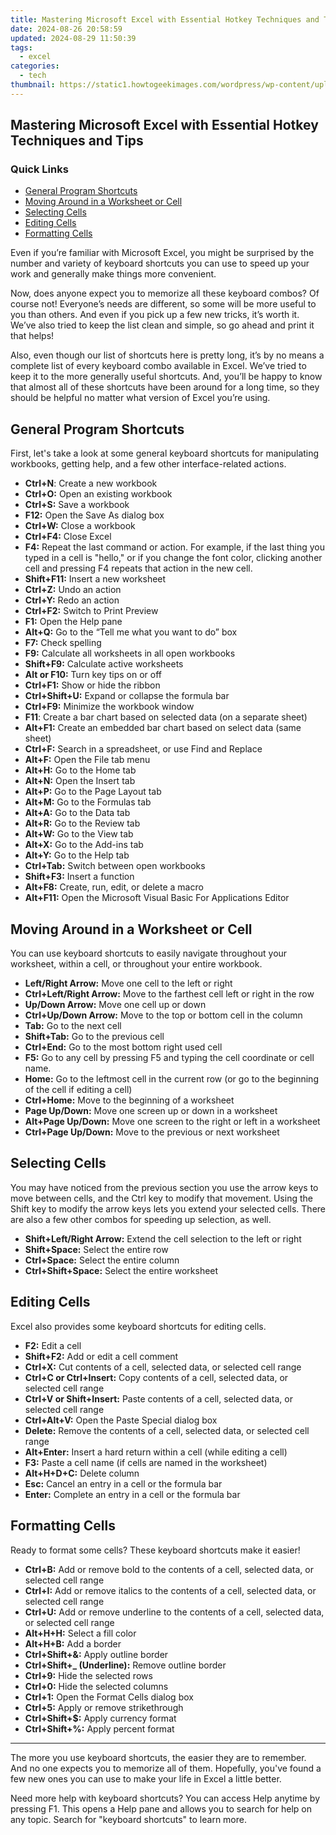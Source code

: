 ```yaml
---
title: Mastering Microsoft Excel with Essential Hotkey Techniques and Tips
date: 2024-08-26 20:58:59
updated: 2024-08-29 11:50:39
tags:
  - excel
categories:
  - tech
thumbnail: https://static1.howtogeekimages.com/wordpress/wp-content/uploads/2018/08/keyboard-with-excel-logo-v2.jpg
---
```


## Mastering Microsoft Excel with Essential Hotkey Techniques and Tips

### Quick Links

* [General Program Shortcuts](https://youtube-web.techidaily.com/024-approved-navigating-youtube-markets-the-quest-for-a-targeted-niche/)
* [Moving Around in a Worksheet or Cell](https://youtube-sure.techidaily.com/ed-in-2024-revolutionize-viewing-with-these-6-ultimate-youtube-shorts-downloader-apps/)
* [Selecting Cells](https://some-tips.techidaily.com/in-2024-superior-frameworks-for-zooid-creation/)
* [Editing Cells](https://facebook-video-share.techidaily.com/in-2024-youtubes-monetary-system-monthly-or-quarterly/)
* [Formatting Cells](https://techno-recovery.techidaily.com/decode-and-conquer-expert-techniques-to-tackle-stop-0x0000007b-blue-screen-dilemma/)

 Even if you’re familiar with Microsoft Excel, you might be surprised by the number and variety of keyboard shortcuts you can use to speed up your work and generally make things more convenient.

 Now, does anyone expect you to memorize all these keyboard combos? Of course not! Everyone’s needs are different, so some will be more useful to you than others. And even if you pick up a few new tricks, it’s worth it. We’ve also tried to keep the list clean and simple, so go ahead and print it that helps!

 Also, even though our list of shortcuts here is pretty long, it’s by no means a complete list of every keyboard combo available in Excel. We’ve tried to keep it to the more generally useful shortcuts. And, you’ll be happy to know that almost all of these shortcuts have been around for a long time, so they should be helpful no matter what version of Excel you’re using.

##  General Program Shortcuts

 First, let's take a look at some general keyboard shortcuts for manipulating workbooks, getting help, and a few other interface-related actions.

* **Ctrl+N**: Create a new workbook
* **Ctrl+O:** Open an existing workbook
* **Ctrl+S:** Save a workbook
* **F12:** Open the Save As dialog box
* **Ctrl+W:** Close a workbook
* **Ctrl+F4:** Close Excel
* **F4:** Repeat the last command or action. For example, if the last thing you typed in a cell is "hello," or if you change the font color, clicking another cell and pressing F4 repeats that action in the new cell.
* **Shift+F11:** Insert a new worksheet
* **Ctrl+Z:** Undo an action
* **Ctrl+Y:** Redo an action
* **Ctrl+F2:** Switch to Print Preview
* **F1:** Open the Help pane
* **Alt+Q:** Go to the “Tell me what you want to do” box
* **F7:** Check spelling
* **F9:** Calculate all worksheets in all open workbooks
* **Shift+F9:** Calculate active worksheets
* **Alt or F10:** Turn key tips on or off
* **Ctrl+F1:** Show or hide the ribbon
* **Ctrl+Shift+U:** Expand or collapse the formula bar
* **Ctrl+F9:** Minimize the workbook window
* **F11**: Create a bar chart based on selected data (on a separate sheet)
* **Alt+F1:** Create an embedded bar chart based on select data (same sheet)
* **Ctrl+F:** Search in a spreadsheet, or use Find and Replace
* **Alt+F:** Open the File tab menu
* **Alt+H:** Go to the Home tab
* **Alt+N:** Open the Insert tab
* **Alt+P:** Go to the Page Layout tab
* **Alt+M:** Go to the Formulas tab
* **Alt+A:** Go to the Data tab
* **Alt+R:** Go to the Review tab
* **Alt+W:** Go to the View tab
* **Alt+X:** Go to the Add-ins tab
* **Alt+Y:** Go to the Help tab
* **Ctrl+Tab:** Switch between open workbooks
* **Shift+F3:** Insert a function
* **Alt+F8:** Create, run, edit, or delete a macro
* **Alt+F11:** Open the Microsoft Visual Basic For Applications Editor

##  Moving Around in a Worksheet or Cell

 You can use keyboard shortcuts to easily navigate throughout your worksheet, within a cell, or throughout your entire workbook.

* **Left/Right Arrow:** Move one cell to the left or right
* **Ctrl+Left/Right Arrow:** Move to the farthest cell left or right in the row
* **Up/Down Arrow:** Move one cell up or down
* **Ctrl+Up/Down Arrow:** Move to the top or bottom cell in the column
* **Tab:** Go to the next cell
* **Shift+Tab:** Go to the previous cell
* **Ctrl+End:** Go to the most bottom right used cell
* **F5:** Go to any cell by pressing F5 and typing the cell coordinate or cell name.
* **Home:** Go to the leftmost cell in the current row (or go to the beginning of the cell if editing a cell)
* **Ctrl+Home:** Move to the beginning of a worksheet
* **Page Up/Down:** Move one screen up or down in a worksheet
* **Alt+Page Up/Down:** Move one screen to the right or left in a worksheet
* **Ctrl+Page Up/Down:** Move to the previous or next worksheet

##  Selecting Cells

 You may have noticed from the previous section you use the arrow keys to move between cells, and the Ctrl key to modify that movement. Using the Shift key to modify the arrow keys lets you extend your selected cells. There are also a few other combos for speeding up selection, as well.

* **Shift+Left/Right Arrow:** Extend the cell selection to the left or right
* **Shift+Space:** Select the entire row
* **Ctrl+Space:** Select the entire column
* **Ctrl+Shift+Space:** Select the entire worksheet

##  Editing Cells

 Excel also provides some keyboard shortcuts for editing cells.

* **F2:** Edit a cell
* **Shift+F2:** Add or edit a cell comment
* **Ctrl+X:** Cut contents of a cell, selected data, or selected cell range
* **Ctrl+C or Ctrl+Insert:** Copy contents of a cell, selected data, or selected cell range
* **Ctrl+V or Shift+Insert:** Paste contents of a cell, selected data, or selected cell range
* **Ctrl+Alt+V:** Open the Paste Special dialog box
* **Delete:** Remove the contents of a cell, selected data, or selected cell range
* **Alt+Enter:** Insert a hard return within a cell (while editing a cell)
* **F3:** Paste a cell name (if cells are named in the worksheet)
* **Alt+H+D+C:** Delete column
* **Esc:** Cancel an entry in a cell or the formula bar
* **Enter:** Complete an entry in a cell or the formula bar

##  Formatting Cells

 Ready to format some cells? These keyboard shortcuts make it easier!

* **Ctrl+B:** Add or remove bold to the contents of a cell, selected data, or selected cell range
* **Ctrl+I:** Add or remove italics to the contents of a cell, selected data, or selected cell range
* **Ctrl+U:** Add or remove underline to the contents of a cell, selected data, or selected cell range
* **Alt+H+H:** Select a fill color
* **Alt+H+B:** Add a border
* **Ctrl+Shift+&:** Apply outline border
* **Ctrl+Shift+\_ (Underline):** Remove outline border
* **Ctrl+9:** Hide the selected rows
* **Ctrl+0:** Hide the selected columns
* **Ctrl+1:** Open the Format Cells dialog box
* **Ctrl+5:** Apply or remove strikethrough
* **Ctrl+Shift+$:** Apply currency format
* **Ctrl+Shift+%:** Apply percent format

---

 The more you use keyboard shortcuts, the easier they are to remember. And no one expects you to memorize all of them. Hopefully, you've found a few new ones you can use to make your life in Excel a little better.

 Need more help with keyboard shortcuts? You can access Help anytime by pressing F1\. This opens a Help pane and allows you to search for help on any topic. Search for "keyboard shortcuts" to learn more.

<ins class="adsbygoogle"
     style="display:block"
     data-ad-format="autorelaxed"
     data-ad-client="ca-pub-7571918770474297"
     data-ad-slot="1223367746"></ins>



<ins class="adsbygoogle"
     style="display:block"
     data-ad-client="ca-pub-7571918770474297"
     data-ad-slot="8358498916"
     data-ad-format="auto"
     data-full-width-responsive="true"></ins>
